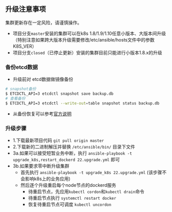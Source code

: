 ## 升级注意事项

集群更新存在一定风险，请谨慎操作。 

- 项目分支`master`安装的集群可以在k8s 1.8/1.9/1.10任意小版本、大版本间升级（特别注意如果跨大版本升级需要修改/etc/ansible/hosts文件中的参数K8S_VER）
- 项目分支`closed`（已停止更新）安装的集群目前只能进行小版本1.8.x的升级

### 备份etcd数据 

- 升级前对 etcd数据做镜像备份  
``` bash
# snapshot备份
$ ETCDCTL_API=3 etcdctl snapshot save backup.db
# 查看备份
$ ETCDCTL_API=3 etcdctl --write-out=table snapshot status backup.db
```
- 从备份恢复可以参考[官方说明](https://github.com/coreos/etcd/blob/master/Documentation/op-guide/recovery.md)

### 升级步骤

- 1.下载最新项目代码 `git pull origin master`
- 2.下载新的二进制解压并替换 `/etc/ansible/bin/` 目录下文件
- 3a.如果可以接受短暂业务中断，执行 `ansible-playbook -t upgrade_k8s,restart_dockerd 22.upgrade.yml` 即可
- 3b.如果要求零中断升级集群
  - 首先执行 `ansible-playbook -t upgrade_k8s 22.upgrade.yml` (该步骤不会影响k8s上的业务应用)
  - 然后逐个升级重启每个node节点的dockerd服务
    - 待重启节点，先应用`kubectl cordon`和`kubectl drain`命令
    - 待重启节点执行 `systemctl restart docker`
    - 恢复待重启节点可调度 `kubectl uncordon`

